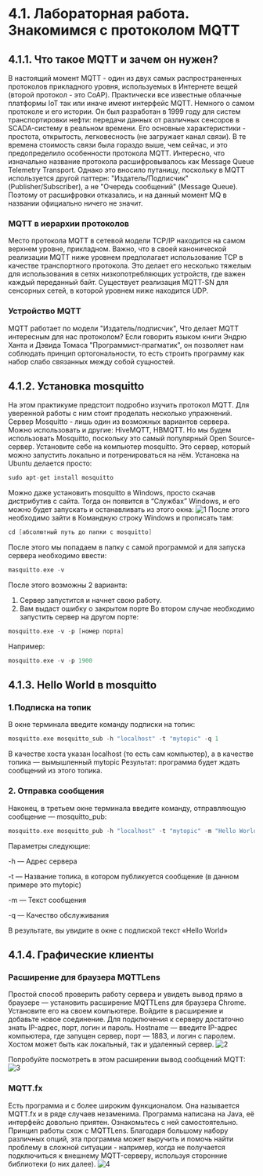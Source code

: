 4.1. Лабораторная работа. Знакомимся с протоколом MQTT
=====================

4.1.1. Что такое MQTT и зачем он нужен?
-----------------------------------
В настоящий момент MQTT - один из двух самых распространенных протоколов прикладного уровня, используемых в Интернете вещей (второй протокол - это CoAP). Практически все известные облачные платформы IoT так или иначе имеют интерфейс MQTT.
Немного о самом протоколе и его истории. Он был разработан в 1999 году для систем транспортировки нефти: передачи данных от различных сенсоров в SCADA-систему в реальном времени. Его основные характеристики - простота, открытость, легковесность (не загружает канал связи). В те времена стоимость связи была гораздо выше, чем сейчас, и это предопределило особенности протокола MQTT.
Интересно, что изначально название протокола расшифровывалось как Message Queue Telemetry Transport. Однако это вносило путаницу, поскольку в MQTT используется другой паттерн: "Издатель/Подписчик" (Publisher/Subscriber), а не "Очередь сообщений" (Message Queue). Поэтому от расшифровки отказались, и на данный момент MQ в названии официально ничего не значит.
### MQTT в иерархии протоколов
Место протокола MQTT в сетевой модели TCP/IP находится на самом верхнем уровне, прикладном.
Важно, что в своей канонической реализации MQTT ниже уровнем предполагает использование TCP в качестве транспортного протокола. Это делает его несколько тяжелым для использования в сетях низкопотребляющих устройств, где важен каждый переданный байт. Существует реализация MQTT-SN для сенсорных сетей, в которой уровнем ниже находится UDP.
### Устройство MQTT
MQTT работает по модели "Издатель/подписчик", Что делает MQTT интересным для нас протоколом? Если говорить языком книги Эндрю Ханта и Дэвида Томаса "Программист-прагматик", он позволяет нам соблюдать принцип ортогональности, то есть строить программу как набор слабо связанных между собой сущностей.

4.1.2. Установка mosquitto
---------
На этом практикуме предстоит подробно изучить протокол MQTT. Для уверенной работы с ним стоит проделать несколько упражнений.
Сервер Mosquitto - лишь один из возможных вариантов сервера. Можно использовать и другие: HiveMQTT, HBMQTT. Но мы будем использовать Mosquitto, поскольку это самый популярный Open Source-сервер.
Установите себе на компьютер mosquitto. Это сервер, который можно запустить локально и потренироваться на нём. Установка на Ubuntu делается просто:
```C
sudo apt-get install mosquitto
```
Можно даже установить mosquitto в Windows, просто скачав дистрибутив с сайта. Тогда он появится в “Службах” Windows, и его можно будет запускать и останавливать из этого окна:
![1](img/1.png)
После этого необходимо зайти в Командную строку Windows и прописать там:
```C
cd [абсолютный путь до папки с mosquitto]
```
После этого мы попадаем в папку с самой программой и для запуска сервера необходимо ввести:
```C
masquitto.exe -v
```
После этого возможны 2 варианта: 
1) Сервер запустится и начнет свою работу. 
2) Вам выдаст ошибку о закрытом порте
Во втором случае необходимо запустить сервер на другом порте:
```C
mosquitto.exe -v -p [номер порта]
```
Например:
```C
mosquitto.exe -v -p 1900
```

4.1.3. Hello World в mosquitto
------
### 1.Подписка на топик
В окне терминала введите команду подписки на топик:
```C
mosquitto.exe mosquitto_sub -h "localhost" -t "mytopic" -q 1
```
В качестве хоста указан localhost (то есть сам компьютер), а в качестве топика — вымышленный mytopic
Результат: программа будет ждать сообщений из этого топика.
### 2. Отправка сообщения
Наконец, в третьем окне терминала введите команду, отправляющую сообщение — mosquitto_pub:
```C
mosquitto.exe mosquitto_pub -h "localhost" -t "mytopic" -m "Hello World" -q 1
```
Параметры следующие:

-h — Адрес сервера

-t —  Название топика, в котором публикуется сообщение (в данном примере это mytopic)

-m — Текст сообщения

-q — Качество обслуживания

В результате, вы увидите в окне с подпиской текст «Hello World»

4.1.4. Графические клиенты
----------
### Расширение для браузера MQTTLens
Простой способ проверить работу сервера и увидеть вывод прямо в браузере — установить расширение MQTTLens для браузера Chrome. Установите его на своем компьютере.
Войдите в расширение и добавьте новое соединение. Для подключения к серверу достаточно знать IP-адрес, порт, логин и пароль. Hostname — введите IP-адрес компьютера, где запущен сервер, порт — 1883, и логин с паролем. Хостом может быть как локальный, так и удаленный сервер.
![2](img/2.png)

Попробуйте посмотреть в этом расширении вывод сообщений MQTT:
![3](img/3.png)
### MQTT.fx
Есть программа и с более широким функционалом. Она называется MQTT.fx и в ряде случаев незаменима. Программа написана на Java, её интерфейс довольно приятен.
Ознакомьтесь с ней самостоятельно. Принцип работы схож с MQTTLens. Благодаря большому набору различных опций, эта программа может выручить и помочь найти проблему в сложной ситуации - например, когда не получается подключиться к внешнему MQTT-серверу, используя сторонние библиотеки (о них далее).
![4](img/4.png)

